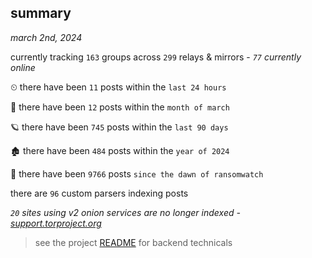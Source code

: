 
## summary
_march 2nd, 2024_

currently tracking `163` groups across `299` relays & mirrors - _`77` currently online_

⏲ there have been `11` posts within the `last 24 hours`

🦈 there have been `12` posts within the `month of march`

🪐 there have been `745` posts within the `last 90 days`

🏚 there have been `484` posts within the `year of 2024`

🦕 there have been `9766` posts `since the dawn of ransomwatch`

there are `96` custom parsers indexing posts

_`20` sites using v2 onion services are no longer indexed - [support.torproject.org](https://support.torproject.org/onionservices/v2-deprecation/)_

> see the project [README](https://github.com/joshhighet/ransomwatch#ransomwatch--) for backend technicals
